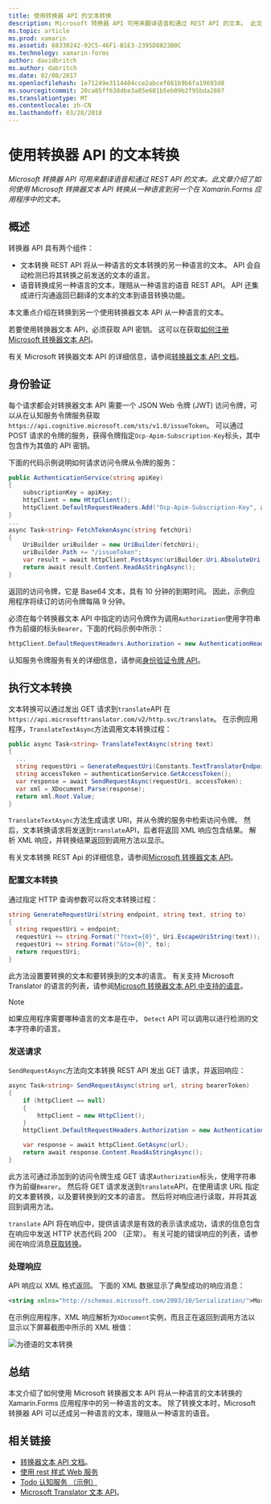 ```yaml
---
title: 使用转换器 API 的文本转换
description: Microsoft 转换器 API 可用来翻译语音和通过 REST API 的文本。 此文章介绍了如何使用 Microsoft 转换器文本 API 转换从一种语言到另一个在 Xamarin.Forms 应用程序中的文本。
ms.topic: article
ms.prod: xamarin
ms.assetid: 68330242-92C5-46F1-B1E3-2395D8823B0C
ms.technology: xamarin-forms
author: davidbritch
ms.author: dabritch
ms.date: 02/08/2017
ms.openlocfilehash: 1e71249e3114404cce2abcef081b9b6fa19693d8
ms.sourcegitcommit: 20ca85ff638dbe3a85e601b5eb09b2f95bda2807
ms.translationtype: MT
ms.contentlocale: zh-CN
ms.lasthandoff: 03/28/2018
---
```

# <a name="text-translation-using-the-translator-api"></a>使用转换器 API 的文本转换

_Microsoft 转换器 API 可用来翻译语音和通过 REST API 的文本。此文章介绍了如何使用 Microsoft 转换器文本 API 转换从一种语言到另一个在 Xamarin.Forms 应用程序中的文本。_

## <a name="overview"></a>概述

转换器 API 具有两个组件：

- 文本转换 REST API 将从一种语言的文本转换的另一种语言的文本。 API 会自动检测已将其转换之前发送的文本的语言。
- 语音转换成另一种语言的文本，理赔从一种语言的语音 REST API。 API 还集成进行沟通返回已翻译的文本的文本到语音转换功能。

本文重点介绍在转换到另一个使用转换器文本 API 从一种语言的文本。

若要使用转换器文本 API，必须获取 API 密钥。 这可以在获取[如何注册 Microsoft 转换器文本 API](/azure/cognitive-services/translator/translator-text-how-to-signup/)。

有关 Microsoft 转换器文本 API 的详细信息，请参阅[转换器文本 API 文档](/azure/cognitive-services/translator/)。

## <a name="authentication"></a>身份验证

每个请求都会对转换器文本 API 需要一个 JSON Web 令牌 (JWT) 访问令牌，可以从在认知服务令牌服务获取`https://api.cognitive.microsoft.com/sts/v1.0/issueToken`。 可以通过 POST 请求的令牌的服务，获得令牌指定`Ocp-Apim-Subscription-Key`标头，其中包含作为其值的 API 密钥。

下面的代码示例说明如何请求访问令牌从令牌的服务：

```csharp
public AuthenticationService(string apiKey)
{
    subscriptionKey = apiKey;
    httpClient = new HttpClient();
    httpClient.DefaultRequestHeaders.Add("Ocp-Apim-Subscription-Key", apiKey);
}
...
async Task<string> FetchTokenAsync(string fetchUri)
{
    UriBuilder uriBuilder = new UriBuilder(fetchUri);
    uriBuilder.Path += "/issueToken";
    var result = await httpClient.PostAsync(uriBuilder.Uri.AbsoluteUri, null);
    return await result.Content.ReadAsStringAsync();
}
```

返回的访问令牌，它是 Base64 文本，具有 10 分钟的到期时间。 因此，示例应用程序将续订的访问令牌每隔 9 分钟。

必须在每个转换器文本 API 中指定的访问令牌作为调用`Authorization`使用字符串作为前缀的标头`Bearer`，下面的代码示例中所示：

```csharp
httpClient.DefaultRequestHeaders.Authorization = new AuthenticationHeaderValue("Bearer", bearerToken);
```

认知服务令牌服务有关的详细信息，请参阅[身份验证令牌 API](http://docs.microsofttranslator.com/oauth-token.html)。

## <a name="performing-text-translation"></a>执行文本转换

文本转换可以通过发出 GET 请求到`translate`API 在`https://api.microsofttranslator.com/v2/http.svc/translate`。 在示例应用程序，`TranslateTextAsync`方法调用文本转换过程：

```csharp
public async Task<string> TranslateTextAsync(string text)
{
  ...
  string requestUri = GenerateRequestUri(Constants.TextTranslatorEndpoint, text, "en", "de");
  string accessToken = authenticationService.GetAccessToken();
  var response = await SendRequestAsync(requestUri, accessToken);
  var xml = XDocument.Parse(response);
  return xml.Root.Value;
}
```

`TranslateTextAsync`方法生成请求 URI，并从令牌的服务中检索访问令牌。 然后，文本转换请求将发送到`translate`API，后者将返回 XML 响应包含结果。 解析 XML 响应，并转换结果返回到调用方法以显示。

有关文本转换 REST Api 的详细信息，请参阅[Microsoft 转换器文本 API](http://docs.microsofttranslator.com/text-translate.html)。

### <a name="configuring-text-translation"></a>配置文本转换

通过指定 HTTP 查询参数可以将文本转换过程：

```csharp
string GenerateRequestUri(string endpoint, string text, string to)
{
  string requestUri = endpoint;
  requestUri += string.Format("?text={0}", Uri.EscapeUriString(text));
  requestUri += string.Format("&to={0}", to);
  return requestUri;
}
```

此方法设置要转换的文本和要转换到的文本的语言。 有关支持 Microsoft Translator 的语言的列表，请参阅[Microsoft 转换器文本 API 中支持的语言](/azure/cognitive-services/translator/languages/)。

> [!NOTE]
> 如果应用程序需要哪种语言的文本是在中， `Detect` API 可以调用以进行检测的文本字符串的语言。

### <a name="sending-the-request"></a>发送请求

`SendRequestAsync`方法向文本转换 REST API 发出 GET 请求，并返回响应：

```csharp
async Task<string> SendRequestAsync(string url, string bearerToken)
{
    if (httpClient == null)
    {
        httpClient = new HttpClient();
    }
    httpClient.DefaultRequestHeaders.Authorization = new AuthenticationHeaderValue("Bearer", bearerToken);

    var response = await httpClient.GetAsync(url);
    return await response.Content.ReadAsStringAsync();
}
```

此方法可通过添加到的访问令牌生成 GET 请求`Authorization`标头，使用字符串作为前缀`Bearer`。 然后将 GET 请求发送到`translate`API，在使用请求 URL 指定的文本要转换，以及要转换到的文本的语言。 然后将对响应进行读取，并将其返回到调用方法。

`translate` API 将在响应中，提供该请求是有效的表示请求成功，请求的信息包含在响应中发送 HTTP 状态代码 200 （正常）。 有关可能的错误响应的列表，请参阅在响应消息[获取转换](http://docs.microsofttranslator.com/text-translate.html#!/default/get_Translate)。

### <a name="processing-the-response"></a>处理响应

API 响应以 XML 格式返回。 下面的 XML 数据显示了典型成功的响应消息：

```xml
<string xmlns="http://schemas.microsoft.com/2003/10/Serialization/">Morgen kaufen gehen ein</string>
```

在示例应用程序，XML 响应解析为`XDocument`实例，而且正在返回到调用方法以显示以下屏幕截图中所示的 XML 根值：

![](text-translation-images/text-translation.png "为德语的文本转换")

## <a name="summary"></a>总结

本文介绍了如何使用 Microsoft 转换器文本 API 将从一种语言的文本转换的 Xamarin.Forms 应用程序中的另一种语言的文本。 除了转换文本时，Microsoft 转换器 API 可以还成另一种语言的文本，理赔从一种语言的语音。

## <a name="related-links"></a>相关链接

- [转换器文本 API 文档](/azure/cognitive-services/translator/)。
- [使用 rest 样式 Web 服务](~/xamarin-forms/data-cloud/consuming/rest.md)
- [Todo 认知服务 （示例）](https://developer.xamarin.com/samples/xamarin-forms/WebServices/TodoCognitiveServices/)
- [Microsoft Translator 文本 API](http://docs.microsofttranslator.com/text-translate.html)。
